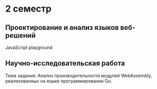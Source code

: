 # 2 семестр

## Проектирование и анализ языков веб-решений

JavaScript playground

## Научно-исследовательская работа

Тема задания: Анализ производительности модулей WebAssembly, реализованных на языке программировании Go.

